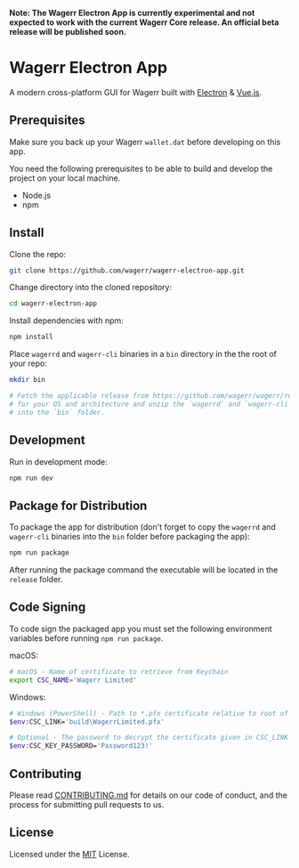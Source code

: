 **Note: 
The Wagerr Electron App is currently experimental and not expected to work with the current Wagerr Core release. An official beta release will be published soon.**

Wagerr Electron App
===================

A modern cross-platform GUI for Wagerr built with
[Electron](https://electronjs.org/) & [Vue.js](https://vuejs.org/).

Prerequisites
-------------

Make sure you back up your Wagerr `wallet.dat` before developing on this app.

You need the following prerequisites to be able to build and develop the project
on your local machine.

- Node.js
- npm

Install
-------

Clone the repo:

```sh
git clone https://github.com/wagerr/wagerr-electron-app.git
```

Change directory into the cloned repository:

```sh
cd wagerr-electron-app
```

Install dependencies with npm:

```sh
npm install
```

Place `wagerrd` and `wagerr-cli` binaries in a `bin` directory in the the root
of your repo:

```sh
mkdir bin

# Fetch the applicable release from https://github.com/wagerr/wagerr/releases
# for your OS and architecture and unzip the `wagerrd` and `wagerr-cli` binaries
# into the `bin` folder.
```

Development
-----------

Run in development mode:

```sh
npm run dev
```

Package for Distribution
------------------------

To package the app for distribution (don't forget to copy the `wagerrd` and
`wagerr-cli` binaries into the `bin` folder before packaging the app):

```sh
npm run package
```

After running the package command the executable will be located in the
`release` folder.

Code Signing
------------

To code sign the packaged app you must set the following environment variables
before running `npm run package`.

macOS:

```sh
# macOS - Name of certificate to retrieve from Keychain
export CSC_NAME='Wagerr Limited'
```

Windows:

```sh
# Windows (PowerShell) - Path to *.pfx certificate relative to root of project
$env:CSC_LINK='build\WagerrLimited.pfx'

# Optional - The password to decrypt the certificate given in CSC_LINK
$env:CSC_KEY_PASSWORD='Password123!'
```

Contributing
------------

Please read [CONTRIBUTING.md](CONTRIBUTING.md) for details on our code of
conduct, and the process for submitting pull requests to us.

License
-------

Licensed under the [MIT](LICENSE.md) License.

